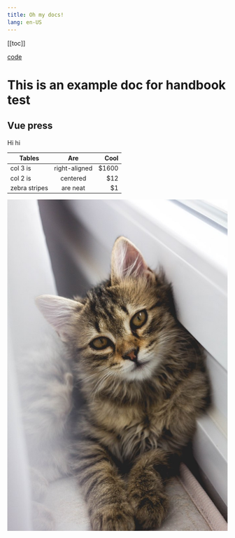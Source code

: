 ```yaml
---
title: Oh my docs!
lang: en-US
---
```


[[toc]]

[code](/code/)

# This is an example doc for handbook test

## Vue press

Hi hi

| Tables        |      Are      |   Cool |
| ------------- | :-----------: | -----: |
| col 3 is      | right-aligned | \$1600 |
| col 2 is      |   centered    |   \$12 |
| zebra stripes |   are neat    |    \$1 |

![This is a kitten](./assets/kitten.jpg)
